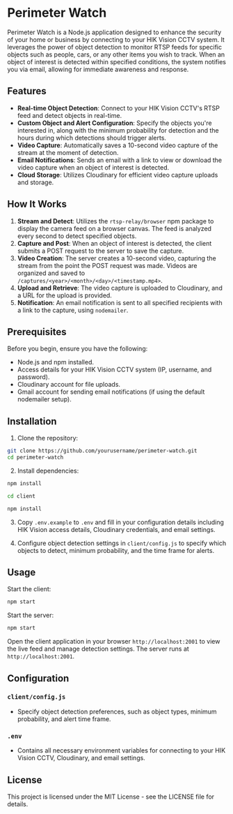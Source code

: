 # Perimeter Watch

Perimeter Watch is a Node.js application designed to enhance the security of your home or business by connecting to your HIK Vision CCTV system. It leverages the power of object detection to monitor RTSP feeds for specific objects such as people, cars, or any other items you wish to track. When an object of interest is detected within specified conditions, the system notifies you via email, allowing for immediate awareness and response.

## Features

- **Real-time Object Detection**: Connect to your HIK Vision CCTV's RTSP feed and detect objects in real-time.
- **Custom Object and Alert Configuration**: Specify the objects you're interested in, along with the minimum probability for detection and the hours during which detections should trigger alerts.
- **Video Capture**: Automatically saves a 10-second video capture of the stream at the moment of detection.
- **Email Notifications**: Sends an email with a link to view or download the video capture when an object of interest is detected.
- **Cloud Storage**: Utilizes Cloudinary for efficient video capture uploads and storage.

## How It Works

1. **Stream and Detect**: Utilizes the `rtsp-relay/browser` npm package to display the camera feed on a browser canvas. The feed is analyzed every second to detect specified objects.
2. **Capture and Post**: When an object of interest is detected, the client submits a POST request to the server to save the capture.
3. **Video Creation**: The server creates a 10-second video, capturing the stream from the point the POST request was made. Videos are organized and saved to `/captures/<year>/<month>/<day>/<timestamp.mp4>`.
4. **Upload and Retrieve**: The video capture is uploaded to Cloudinary, and a URL for the upload is provided.
5. **Notification**: An email notification is sent to all specified recipients with a link to the capture, using `nodemailer`.

## Prerequisites

Before you begin, ensure you have the following:

- Node.js and npm installed.
- Access details for your HIK Vision CCTV system (IP, username, and password).
- Cloudinary account for file uploads.
- Gmail account for sending email notifications (if using the default nodemailer setup).

## Installation

1. Clone the repository:

```bash
git clone https://github.com/yourusername/perimeter-watch.git
cd perimeter-watch
```

2. Install dependencies:

```bash
npm install
```

```bash
cd client
```

```bash
npm install
```

3. Copy `.env.example` to `.env` and fill in your configuration details including HIK Vision access details, Cloudinary credentials, and email settings.

4. Configure object detection settings in `client/config.js` to specify which objects to detect, minimum probability, and the time frame for alerts.

## Usage

Start the client:

```bash
npm start
```

Start the server:

```bash
npm start
```

Open the client application in your browser `http://localhost:2001` to view the live feed and manage detection settings. The server runs at `http://localhost:2001`.

## Configuration

### `client/config.js`

- Specify object detection preferences, such as object types, minimum probability, and alert time frame.

### `.env`

- Contains all necessary environment variables for connecting to your HIK Vision CCTV, Cloudinary, and email settings.

## License

This project is licensed under the MIT License - see the LICENSE file for details.